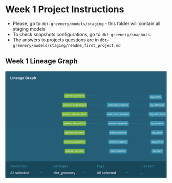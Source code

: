 
# Week 1 Project Instructions
- Please, go to `dbt-greenery/models/staging` - this folder will contain all staging models
- To check snapshots configurations, go to `dbt-greenery/snaphots`. 
- The answers to projects questions are in `dbt-greenery/models/staging/readme_first_project.md`

## Week 1 Lineage Graph
![DBT](images/LineageGraphWeek1.png)
